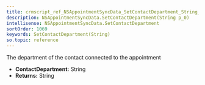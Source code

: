 ```yaml
---
title: crmscript_ref_NSAppointmentSyncData_SetContactDepartment_String_p_0
description: NSAppointmentSyncData.SetContactDepartment(String p_0)
intellisense: NSAppointmentSyncData.SetContactDepartment
sortOrder: 1069
keywords: SetContactDepartment(String)
so.topic: reference
---
```



The department of the contact connected to the appointment



* **ContactDepartment:** String
* **Returns:** String



